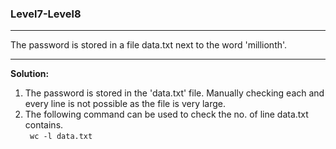 ### Level7-Level8
<hr/>
The password is stored in a file data.txt next to the word 'millionth'.
<hr/>
<b>Solution:</b><br/>
<p>
<ol>
<li>The password is stored in the 'data.txt' file. Manually checking each and every line is not possible as the file is very large.</li>

<li>The following command can be used to check the no. of line data.txt contains.<br/>
<code> wc -l data.txt </code><br/>
</li>


